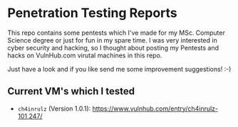 # Penetration Testing Reports
This repo contains some pentests which I've made for my MSc. Computer Science degree or just for fun in my spare time.
I was very interested in cyber security and hacking, so I thought about posting my Pentests and hacks on VulnHub.com virutal machines in this repo.

Just have a look and if you like send me some improvement suggestions! :-)

## Current VM's which I tested
- `ch4inrulz` (Version 1.0.1): https://www.vulnhub.com/entry/ch4inrulz-101,247/

